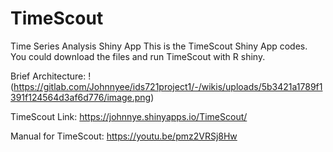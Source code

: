 # TimeScout
Time Series Analysis Shiny App
This is the TimeScout Shiny App codes. You could download the files and run TimeScout with R shiny.

Brief Architecture:
!(https://gitlab.com/Johnnyee/ids721project1/-/wikis/uploads/5b3421a1789f1391f124564d3af6d776/image.png)

TimeScout Link:
https://johnnye.shinyapps.io/TimeScout/

Manual for TimeScout:
https://youtu.be/pmz2VRSj8Hw
